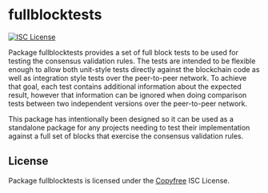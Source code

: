# fullblocktests

[![ISC License](http://img.shields.io/badge/license-ISC-blue.svg)](http://Copyfree.org)

Package fullblocktests provides a set of full block tests to be used for
testing the consensus validation rules. The tests are intended to be
flexible enough to allow both unit-style tests directly against the
blockchain code as well as integration style tests over the peer-to-peer
network. To achieve that goal, each test contains additional information
about the expected result, however that information can be ignored when
doing comparison tests between two independent versions over the peer-to-peer
network.

This package has intentionally been designed so it can be used as a
standalone package for any projects needing to test their implementation
against a full set of blocks that exercise the consensus validation rules.

## License

Package fullblocktests is licensed under the [Copyfree](http://Copyfree.org) ISC
License.
